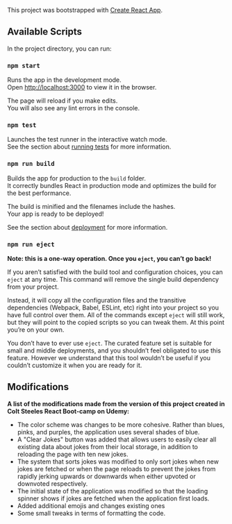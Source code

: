 This project was bootstrapped with [Create React App](https://github.com/facebook/create-react-app).

## Available Scripts

In the project directory, you can run:

### `npm start`

Runs the app in the development mode.<br>
Open [http://localhost:3000](http://localhost:3000) to view it in the browser.

The page will reload if you make edits.<br>
You will also see any lint errors in the console.

### `npm test`

Launches the test runner in the interactive watch mode.<br>
See the section about [running tests](https://facebook.github.io/create-react-app/docs/running-tests) for more information.

### `npm run build`

Builds the app for production to the `build` folder.<br>
It correctly bundles React in production mode and optimizes the build for the best performance.

The build is minified and the filenames include the hashes.<br>
Your app is ready to be deployed!

See the section about [deployment](https://facebook.github.io/create-react-app/docs/deployment) for more information.

### `npm run eject`

**Note: this is a one-way operation. Once you `eject`, you can’t go back!**

If you aren’t satisfied with the build tool and configuration choices, you can `eject` at any time. This command will remove the single build dependency from your project.

Instead, it will copy all the configuration files and the transitive dependencies (Webpack, Babel, ESLint, etc) right into your project so you have full control over them. All of the commands except `eject` will still work, but they will point to the copied scripts so you can tweak them. At this point you’re on your own.

You don’t have to ever use `eject`. The curated feature set is suitable for small and middle deployments, and you shouldn’t feel obligated to use this feature. However we understand that this tool wouldn’t be useful if you couldn’t customize it when you are ready for it.

## Modifications
**A list of the modifications made from the version of this project created in Colt Steeles React Boot-camp on Udemy:**

* The color scheme was changes to be more cohesive. Rather than blues, pinks, and purples, the application uses several shades of blue.
* A "Clear Jokes" button was added that allows users to easily clear all existing data about jokes from their local storage, in addition to reloading the page with ten new jokes.
* The system that sorts jokes was modified to only sort jokes when new jokes are fetched or when the page reloads to prevent the jokes from rapidly jerking upwards or downwards when either upvoted or downvoted respectively.
* The initial state of the application was modified so that the loading spinner shows if jokes are fetched when the application first loads.
* Added additional emojis and changes existing ones
* Some small tweaks in terms of formatting the code.